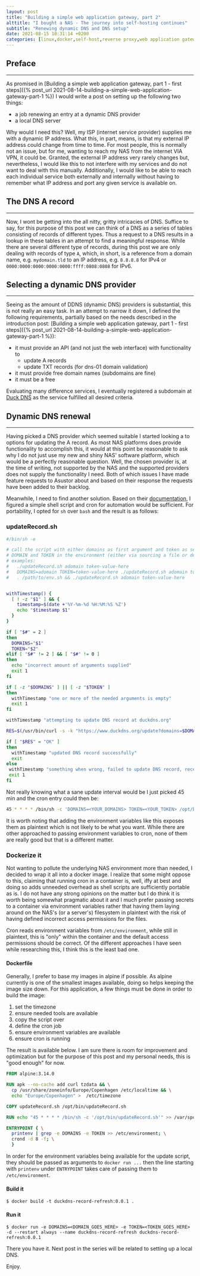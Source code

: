 ```yaml
---
layout: post
title: "Building a simple web application gateway, part 2"
alttitle: "I bought a NAS - The journey into self-hosting continues"
subtitle: "Renewing dynamic DNS and DNS setup"
date: 2021-08-15 10:31:14 +0200
categories: [linux,docker,self-host,reverse proxy,web application gateway,cron,bash]
---
```


## Preface
---
As promised in 
[Building a simple web application gateway, part 1 - first steps]({% post_url 2021-08-14-building-a-simple-web-application-gateway-part-1 %})
I would write a post on setting up the following two things:
* a job renewing an entry at a dynamic DNS provider
* a local DNS server

Why would I need this? Well, my ISP (internet service provider) supplies me with a dynamic IP address. What this, in
part, means, is that my external IP address could change from time to time. For most people, this is normally not an
issue, but for me, wanting to reach my NAS from the internet VIA VPN, it could be. Granted, the external IP address very
rarely changes but, nevertheless, I would like this to not interfere with my services and do not want to deal with this
manually. Additionally, I would like to be able to reach each individual service both externally and internally without
having to remember what IP address and port any given service is available on.

## The DNS A record
---
Now, I wont be getting into the all nitty, gritty intricacies of DNS. Suffice to say, for this purpose of this post we
can think of a DNS as a series of tables consisting of records of different types. Thus a request to a DNS results in a
lookup in these tables in an attempt to find a meaningful response. While there are several different type of records,
during this post we are only dealing with records of type `A`, which, in short, is a reference from a domain name, e.g.
`mydomain.tld` to an IP address, e.g. `8.8.8.8` for IPv4 or `0000:0000:0000:0000:0000:ffff:0808:0808` for IPv6.

## Selecting a dynamic DNS provider
---
Seeing as the amount of DDNS (dynamic DNS) providers is substantial, this is not really an easy task. In an attempt to
narrow it down, I defined the following requirements, partially based on the needs described in the introduction post:
[Building a simple web application gateway, part 1 - first steps]({% post_url 2021-08-14-building-a-simple-web-application-gateway-part-1 %}):

* it must provide an API (and not just the web interface) with functionality to
  - update A records
  - update TXT records (for dns-01 domain validation)
* it must provide free domain names (subdomains are fine)
* it must be a free

Evaluating many difference services, I eventually registered a subdomain at [Duck DNS](https://www.duckdns.org/) as the
service fulfilled all desired criteria.

## Dynamic DNS renewal
---
Having picked a DNS provider which seemed suitable I started looking a to options for updating the A record. As most NAS
platforms does provide functionality to accomplish this, it would at this point be reasonable to ask why I do not just
use my new and shiny NAS' software platform, which would be a perfectly reasonable question. Well, the chosen provider
is, at the time of writing, not supported by the NAS and the supported providers does not supply the functionality I
need. Both of which issues I have made feature requests to Asustor about and based on their response the requests have
been added to their backlog.

Meanwhile, I need to find another solution. Based on their [documentation](https://www.duckdns.org/spec.jsp), I figured
a simple shell script and cron for automation would be sufficient. For portability, I opted for `sh` over `bash` and the
result is as follows:

### updateRecord.sh
```sh
#/bin/sh -e

# call the script with either domains as first argument and token as second argument or define the variables
# DOMAIN and TOKEN in the environment (either via sourcing a file or defining while calling)
# examples:
#   ./updateRecord.sh adomain token-value-here
#   DOMAINS=adomain TOKEN=token-value-here ./updateRecord.sh adomain token-value-here
#   . /path/to/env.sh && ./updateRecord.sh adomain token-value-here


withTimestamp() {
  [ ! -z "$1" ] && {
    timestamp=$(date +'%Y-%m-%d %H:%M:%S %Z')
    echo "$timestamp $1"
  }
}

if [ "$#" = 2 ]
then
  DOMAINS="$1"
  TOKEN="$2"
elif [ "$#" != 2 ] && [ "$#" != 0 ]
then
  echo "incorrect amount of arguments supplied"
  exit 1
fi

if [ -z "$DOMAINS" ] || [ -z "$TOKEN" ]
then
  withTimestamp "one or more of the needed arguments is empty"
  exit 1
fi

withTimestamp "attempting to update DNS record at duckdns.org"

RES=$(/usr/bin/curl -s -k "https://www.duckdns.org/update?domains=$DOMAINS&token=$TOKEN&ip=")

if [ "$RES" = "OK" ]
then
  withTimestamp "updated DNS record successfully"
  exit
else
 withTimestamp "something when wrong, failed to update DNS record, received '$RES'"
 exit 1
fi

```

Not really knowing what a sane update interval would be I just picked 45 min and the cron entry could then be:
```sh
45 * * * * /bin/sh -c 'DOMAINS=<YOUR_DOMAINS> TOKEN=<YOUR_TOKEN> /opt/bin/updateRecord.sh'
```
It is worth noting that adding the environment variables like this exposes them as plaintext which is not likely to be 
what you want. While there are other approached to passing environment variables to cron, none of them are really good
but that is a different matter.

### Dockerize it
Not wanting to pollute the underlying NAS environment more than needed, I decided to wrap it all into a docker image. I
realize that some might oppose to this, claiming that running cron in a container is, well, iffy at best and doing so
adds unneeded overhead as shell scripts are sufficiently portable as is. I do not have any strong opinions on the matter
but I do think it is worth being somewhat pragmatic about it and I much prefer passing secrets to a container via
environment variables rather that having them laying around on the NAS's (or a server's) filesystem in plaintext with
the risk of having defined incorrect access permissions for the files.

Cron reads environment variables from `/etc/environment`, while still in plaintext, this is "only" within the container
and the default access permissions should be correct. Of the different approaches I have seen while researching this, I
think this is the least bad one.

#### Dockerfile
Generally, I prefer to base my images in alpine if possible. As alpine currently is one of the smallest images
available, doing so helps keeping the image size down. For this application, a few things must be done in order to build
the image:

1. set the timezone
2. ensure needed tools are available
3. copy the script over
4. define the cron job
5. ensure environment variables are available
6. ensure cron is running 

The result is available below. I am sure there is room for improvement and optimization but for the purpose of this post
and my personal needs, this is "good enough" for now.

```dockerfile
FROM alpine:3.14.0

RUN apk --no-cache add curl tzdata && \
  cp /usr/share/zoneinfo/Europe/Copenhagen /etc/localtime && \
  echo "Europe/Copenhagen" >  /etc/timezone

COPY updateRecord.sh /opt/bin/updateRecord.sh

RUN echo "45 * * * * /bin/sh -c '/opt/bin/updateRecord.sh'" >> /var/spool/cron/crontabs/root

ENTRYPOINT { \
  printenv | grep -e DOMAINS -e TOKEN >> /etc/environment; \
  crond -d 8 -f; \
  }
```

In order for the environment variables being available for the update script, they should be passed as arguments to
`docker run ...` then the line starting with `printenv` under `ENTRYPOINT` takes care of passing them to
`/etc/environment`.

#### Build it
```shell
$ docker build -t duckdns-record-refresh:0.0.1 .
```
#### Run it
```shell
$ docker run -e DOMAINS=<DOMAIN_GOES_HERE> -e TOKEN=<TOKEN_GOES_HERE> -d --restart always --name duckdns-record-refresh duckdns-record-refresh:0.0.1
```

There you have it. Next post in the series will be related to setting up a local DNS.

Enjoy.
